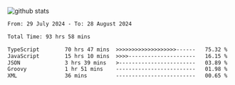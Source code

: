 
![github stats](https://github-readme-stats.vercel.app/api?username=realmahd1&show_icons=true&theme=codeSTACKr&hide_rank=true&count_private=true)

<!--START_SECTION:waka-->

```txt
From: 29 July 2024 - To: 28 August 2024

Total Time: 93 hrs 58 mins

TypeScript        70 hrs 47 mins  >>>>>>>>>>>>>>>>>>>------   75.32 %
JavaScript        15 hrs 10 mins  >>>>---------------------   16.15 %
JSON              3 hrs 39 mins   >------------------------   03.89 %
Groovy            1 hr 51 mins    -------------------------   01.98 %
XML               36 mins         -------------------------   00.65 %
```

<!--END_SECTION:waka-->
